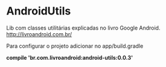 AndroidUtils
============

Lib com classes utilitárias explicadas no livro Google Android.
http://livroandroid.com.br/

Para configurar o projeto adicionar no app/build.gradle

<b>compile 'br.com.livroandroid:android-utils:0.0.3'</b>

